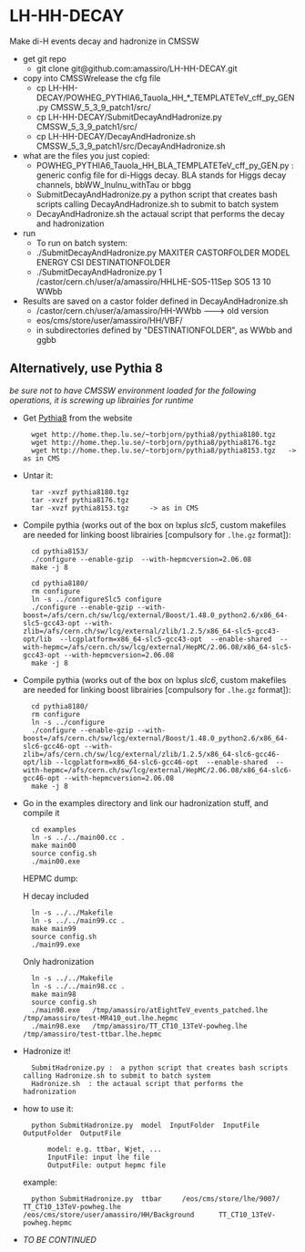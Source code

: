LH-HH-DECAY
===========

Make di-H events decay and hadronize in CMSSW




<ul>
  <li>get git repo
    <ul>
      <li>git clone git@github.com:amassiro/LH-HH-DECAY.git</li>
    </ul>
  </li>
  <li>copy into CMSSWrelease the cfg file
    <ul>           
      <li>cp LH-HH-DECAY/POWHEG_PYTHIA6_Tauola_HH_*_TEMPLATETeV_cff_py_GEN.py  CMSSW_5_3_9_patch1/src/</li>
      <li>cp LH-HH-DECAY/SubmitDecayAndHadronize.py     CMSSW_5_3_9_patch1/src/</li>
      <li>cp LH-HH-DECAY/DecayAndHadronize.sh  CMSSW_5_3_9_patch1/src/DecayAndHadronize.sh</li>
    </ul>
  </li>
  <li>what are the files you just copied:
    <ul>
      <li>POWHEG_PYTHIA6_Tauola_HH_BLA_TEMPLATETeV_cff_py_GEN.py  :    generic config file for di-Higgs decay. BLA stands for Higgs decay channels, bbWW_lnulnu_withTau or bbgg </li>
      <li>SubmitDecayAndHadronize.py   a python script that creates bash scripts calling DecayAndHadronize.sh to submit to batch system</li>
      <li>DecayAndHadronize.sh  the actaual script that performs the decay and hadronization</li>
    </ul>
  </li>
  <li>run
    <ul>
      <li> To run on batch system:</li>
      <li>   ./SubmitDecayAndHadronize.py    MAXITER    CASTORFOLDER                                  MODEL    ENERGY     CSI      DESTINATIONFOLDER  </li>
      <li>   ./SubmitDecayAndHadronize.py     1    /castor/cern.ch/user/a/amassiro/HHLHE-SO5-11Sep      SO5      13         10       WWbb </li>
    </ul>
  </li>
  <li>Results are saved on a castor folder defined in DecayAndHadronize.sh
    <ul>
      <li>/castor/cern.ch/user/a/amassiro/HH-WWbb   ---> old version</li>
      <li>eos/cms/store/user/amassiro/HH/VBF/</li>
      <li>in subdirectories defined by "DESTINATIONFOLDER", as WWbb and ggbb</li>
    </ul>
  </li>
</ul>


## Alternatively, use Pythia 8 ##

_be sure not to have CMSSW environment loaded for the following operations, it is screwing up librairies for runtime_

* Get [Pythia8](http://home.thep.lu.se/~torbjorn/Pythia.html) from the website

        wget http://home.thep.lu.se/~torbjorn/pythia8/pythia8180.tgz
        wget http://home.thep.lu.se/~torbjorn/pythia8/pythia8176.tgz
        wget http://home.thep.lu.se/~torbjorn/pythia8/pythia8153.tgz   -> as in CMS

* Untar it:

        tar -xvzf pythia8180.tgz
        tar -xvzf pythia8176.tgz
        tar -xvzf pythia8153.tgz     -> as in CMS


* Compile pythia (works out of the box on lxplus *slc5*, custom makefiles are needed for linking boost librairies [compulsory for `.lhe.gz` format]):

        cd pythia8153/
        ./configure --enable-gzip  --with-hepmcversion=2.06.08
        make -j 8

        cd pythia8180/
        rm configure
        ln -s ../configureSlc5 configure
        ./configure --enable-gzip --with-boost=/afs/cern.ch/sw/lcg/external/Boost/1.48.0_python2.6/x86_64-slc5-gcc43-opt --with-zlib=/afs/cern.ch/sw/lcg/external/zlib/1.2.5/x86_64-slc5-gcc43-opt/lib  --lcgplatform=x86_64-slc5-gcc43-opt  --enable-shared  --with-hepmc=/afs/cern.ch/sw/lcg/external/HepMC/2.06.08/x86_64-slc5-gcc43-opt --with-hepmcversion=2.06.08
        make -j 8


* Compile pythia (works out of the box on lxplus *slc6*, custom makefiles are needed for linking boost librairies [compulsory for `.lhe.gz` format]):

        cd pythia8180/
        rm configure
        ln -s ../configure
        ./configure --enable-gzip --with-boost=/afs/cern.ch/sw/lcg/external/Boost/1.48.0_python2.6/x86_64-slc6-gcc46-opt --with-zlib=/afs/cern.ch/sw/lcg/external/zlib/1.2.5/x86_64-slc6-gcc46-opt/lib --lcgplatform=x86_64-slc6-gcc46-opt  --enable-shared  --with-hepmc=/afs/cern.ch/sw/lcg/external/HepMC/2.06.08/x86_64-slc6-gcc46-opt --with-hepmcversion=2.06.08
        make -j 8


* Go in the examples directory and link our hadronization stuff, and compile it

        cd examples
        ln -s ../../main00.cc .
        make main00
        source config.sh
        ./main00.exe


  HEPMC dump:

  H decay included

        ln -s ../../Makefile
        ln -s ../../main99.cc .
        make main99
        source config.sh
        ./main99.exe

  Only hadronization

        ln -s ../../Makefile
        ln -s ../../main98.cc .
        make main98
        source config.sh
        ./main98.exe   /tmp/amassiro/atEightTeV_events_patched.lhe        /tmp/amassiro/test-MR410_out.lhe.hepmc
        ./main98.exe   /tmp/amassiro/TT_CT10_13TeV-powheg.lhe             /tmp/amassiro/test-ttbar.lhe.hepmc



* Hadronize it!

        SubmitHadronize.py :  a python script that creates bash scripts calling Hadronize.sh to submit to batch system
        Hadronize.sh  : the actaual script that performs the hadronization

* how to use it:

        python SubmitHadronize.py  model  InputFolder  InputFile  OutputFolder  OutputFile

            model: e.g. ttbar, Wjet, ...
            InputFile: input lhe file
            OutputFile: output hepmc file

  example:

        python SubmitHadronize.py  ttbar     /eos/cms/store/lhe/9007/     TT_CT10_13TeV-powheg.lhe     /eos/cms/store/user/amassiro/HH/Background      TT_CT10_13TeV-powheg.hepmc

* _TO BE CONTINUED_



